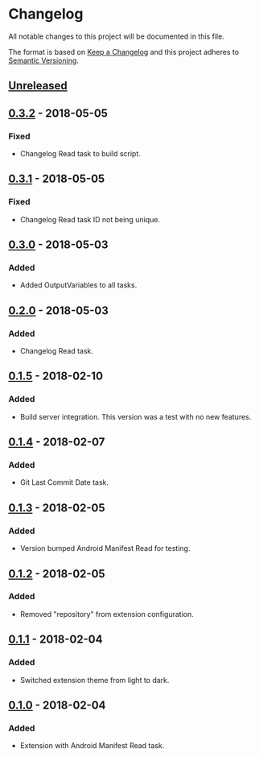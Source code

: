 # Changelog
All notable changes to this project will be documented in this file.

The format is based on [Keep a Changelog](http://keepachangelog.com/en/1.0.0/)
and this project adheres to [Semantic Versioning](http://semver.org/spec/v2.0.0.html).

## [Unreleased]

## [0.3.2] - 2018-05-05
### Fixed
- Changelog Read task to build script.

## [0.3.1] - 2018-05-05
### Fixed
- Changelog Read task ID not being unique.

## [0.3.0] - 2018-05-03
### Added
- Added OutputVariables to all tasks.

## [0.2.0] - 2018-05-03
### Added
- Changelog Read task.

## [0.1.5] - 2018-02-10
### Added
- Build server integration. This version was a test with no new features.

## [0.1.4] - 2018-02-07
### Added
- Git Last Commit Date task.

## [0.1.3] - 2018-02-05
### Added
- Version bumped Android Manifest Read for testing.

## [0.1.2] - 2018-02-05
### Added
- Removed "repository" from extension configuration.

## [0.1.1] - 2018-02-04
### Added
- Switched extension theme from light to dark.

## [0.1.0] - 2018-02-04
### Added
- Extension with Android Manifest Read task.

[Unreleased]: https://github.com/tomcurran/vsts-mobile-tasks/compare/v0.3.2...develop
[0.3.2]: https://github.com/tomcurran/vsts-mobile-tasks/compare/v0.3.1...v0.3.2
[0.3.1]: https://github.com/tomcurran/vsts-mobile-tasks/compare/v0.3.0...v0.3.1
[0.3.0]: https://github.com/tomcurran/vsts-mobile-tasks/compare/v0.2.0...v0.3.0
[0.2.0]: https://github.com/tomcurran/vsts-mobile-tasks/compare/v0.1.5...v0.2.0
[0.1.5]: https://github.com/tomcurran/vsts-mobile-tasks/compare/v0.1.4...v0.1.5
[0.1.4]: https://github.com/tomcurran/vsts-mobile-tasks/compare/v0.1.3...v0.1.4
[0.1.3]: https://github.com/tomcurran/vsts-mobile-tasks/compare/v0.1.2...v0.1.3
[0.1.2]: https://github.com/tomcurran/vsts-mobile-tasks/compare/v0.1.1...v0.1.2
[0.1.1]: https://github.com/tomcurran/vsts-mobile-tasks/compare/v0.1.0...v0.1.1
[0.1.0]: https://github.com/tomcurran/vsts-mobile-tasks/compare/f065921...v0.1.0
